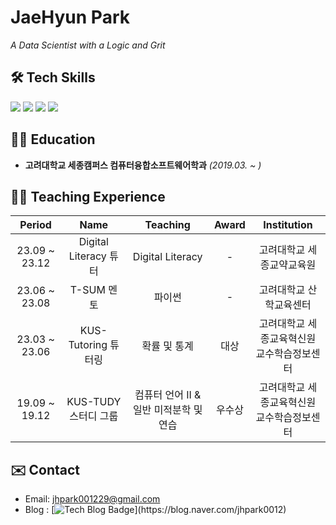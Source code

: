 # JaeHyun Park 
<p>
  <em>
      A Data Scientist with a Logic and Grit
  </em>
<p>


## 🛠 Tech Skills
<div>
<img src="https://img.shields.io/badge/python-3776AB?style=for-the-badge&logo=python&logoColor=white">  
<img src="https://img.shields.io/badge/r-276DC3?style=for-the-badge&logo=r&logoColor=white">   
  
<img src="https://img.shields.io/badge/mysql-4479A1?style=for-the-badge&logo=mysql&logoColor=white"> 
<img src="https://img.shields.io/badge/oracle-F80000?style=for-the-badge&logo=oracle&logoColor=white"> 
</div>


## 🧑‍🎓 Education
- **고려대학교 세종캠퍼스 컴퓨터융합소프트웨어학과** *(2019.03. ~ )*



## 🧑‍🏫 Teaching Experience
| Period | Name | Teaching | Award | Institution |
|:---:|:---:|:---:|:---:|:---:|
| 23.09 ~ 23.12 | Digital Literacy 튜터 | Digital Literacy | - | 고려대학교 세종교약교육원 |
| 23.06 ~ 23.08 | T-SUM 멘토 | 파이썬 | - | 고려대학교 산학교육센터 |
| 23.03 ~ 23.06 | KUS-Tutoring 튜터링 | 확률 및 통계 | 대상 | 고려대학교 세종교육혁신원 </br> 교수학습정보센터 |
| 19.09 ~ 19.12 | KUS-TUDY 스터디 그룹 | 컴퓨터 언어 II & 일반 미적분학 및 연습 | 우수상 | 고려대학교 세종교육혁신원 </br> 교수학습정보센터 |


## ✉️ Contact
- Email: jhpark001229@gmail.com
- Blog : [![Tech Blog Badge](http://img.shields.io/badge/-Tech%20blog-black?style=flat-square&logo=github&link=https://mindorizip.tistory.com/(https://blog.naver.com/jhpark0012))](https://blog.naver.com/jhpark0012)
